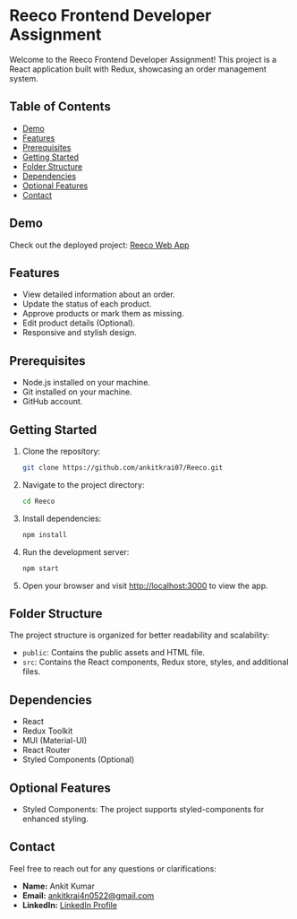 # Reeco Frontend Developer Assignment

Welcome to the Reeco Frontend Developer Assignment! This project is a React application built with Redux, showcasing an order management system.

## Table of Contents

- [Demo](#demo)
- [Features](#features)
- [Prerequisites](#prerequisites)
- [Getting Started](#getting-started)
- [Folder Structure](#folder-structure)
- [Dependencies](#dependencies)
- [Optional Features](#optional-features)
- [Contact](#contact)

## Demo

Check out the deployed project: [Reeco Web App](https://reeco-sigma.vercel.app/)

## Features

- View detailed information about an order.
- Update the status of each product.
- Approve products or mark them as missing.
- Edit product details (Optional).
- Responsive and stylish design.

## Prerequisites

- Node.js installed on your machine.
- Git installed on your machine.
- GitHub account.

## Getting Started

1. Clone the repository:

   ```bash
   git clone https://github.com/ankitkrai07/Reeco.git
   ```

2. Navigate to the project directory:

   ```bash
   cd Reeco
   ```

3. Install dependencies:

   ```bash
   npm install
   ```

4. Run the development server:

   ```bash
   npm start
   ```

5. Open your browser and visit [http://localhost:3000](http://localhost:3000) to view the app.

## Folder Structure

The project structure is organized for better readability and scalability:

- `public`: Contains the public assets and HTML file.
- `src`: Contains the React components, Redux store, styles, and additional files.

## Dependencies

- React
- Redux Toolkit
- MUI (Material-UI)
- React Router
- Styled Components (Optional)

## Optional Features

- Styled Components: The project supports styled-components for enhanced styling.

## Contact

Feel free to reach out for any questions or clarifications:

- **Name:** Ankit Kumar
- **Email:** ankitkrai4n0522@gmail.com
- **LinkedIn:** [LinkedIn Profile](https://www.linkedin.com/in/ankitkrai07/)
